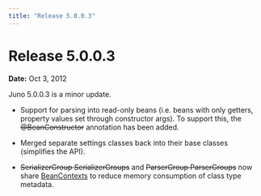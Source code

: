 ```yaml
---
title: "Release 5.0.0.3"
---
```


# Release 5.0.0.3

**Date:** Oct 3, 2012

Juno 5.0.0.3 is a minor update.

- Support for parsing into read-only beans (i.e. beans with only getters, property values set through constructor args). To support this, the ~~@BeanConstructor~~ annotation has been added.

- Merged separate settings classes back into their base classes (simplifies the API).

- ~~SerializerGroup SerializerGroups~~ and ~~ParserGroup ParserGroups~~ now share [BeanContexts]({{API_DOCS}}/org/apache/juneau/BeanContext.html) to reduce memory consumption of class type metadata.

